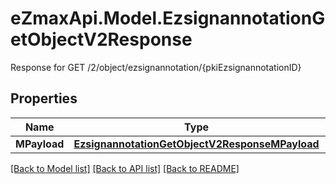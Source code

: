 # eZmaxApi.Model.EzsignannotationGetObjectV2Response
Response for GET /2/object/ezsignannotation/{pkiEzsignannotationID}

## Properties

Name | Type | Description | Notes
------------ | ------------- | ------------- | -------------
**MPayload** | [**EzsignannotationGetObjectV2ResponseMPayload**](EzsignannotationGetObjectV2ResponseMPayload.md) |  | 

[[Back to Model list]](../README.md#documentation-for-models) [[Back to API list]](../README.md#documentation-for-api-endpoints) [[Back to README]](../README.md)

